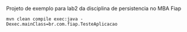 Projeto de exemplo para lab2 da disciplina de persistencia no MBA Fiap

    mvn clean compile exec:java -Dexec.mainClass=br.com.fiap.TesteAplicacao
